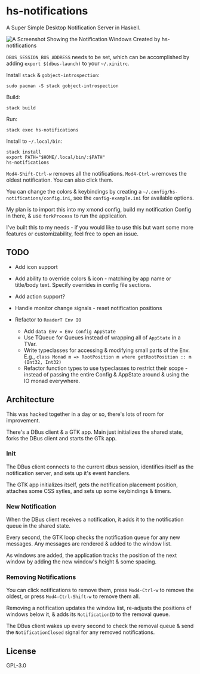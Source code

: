 # hs-notifications

A Super Simple Desktop Notification Server in Haskell.

![A Screenshot Showing the Notification Windows Created by hs-notifications](http://bugs.sleepanarchy.com/projects/hs-notifications/repository/revisions/master/entry/screenshot.png  "hs-notifications Screenshot")


`DBUS_SESSION_BUS_ADDRESS` needs to be set, which can be accomplished by adding
`export $(dbus-launch)` to your `~/.xinitrc`.


Install `stack` & `gobject-introspection`:

    sudo pacman -S stack gobject-introspection

Build:

    stack build

Run:

    stack exec hs-notifications

Install to `~/.local/bin`:

    stack install
    export PATH="$HOME/.local/bin/:$PATH"
    hs-notifications

`Mod4-Shift-Ctrl-w` removes all the notifications. `Mod4-Ctrl-w` removes the
oldest notification. You can also click them.

You can change the colors & keybindings by creating a
`~/.config/hs-notifications/config.ini`, see the `config-example.ini` for
available options.

My plan is to import this into my xmond config, build my notification Config in
there, & use `forkProcess` to run the application.

I've built this to my needs - if you would like to use this but want some more
features or customizability, feel free to open an issue.


## TODO

* Add icon support
* Add ability to override colors & icon - matching by app name or title/body
  text. Specify overrides in config file sections.
* Add action support?
* Handle monitor change signals - reset notification positions
* Refactor to `ReaderT Env IO`

    * Add `data Env = Env Config AppState`
    * Use TQueue for Queues instead of wrapping all of `AppState` in a TVar.
    * Write typeclasses for accessing & modifying small parts of the Env.
      E.g., `class Monad m => RootPosition m where getRootPosition :: m (Int32, Int32)`
    * Refactor function types to use typeclasses to restrict their scope -
      instead of passing the entire Config & AppState around & using the IO
      monad everywhere.


## Architecture

This was hacked together in a day or so, there's lots of room for
improvement.

There's a DBus client & a GTK app. Main just initializes the shared state,
forks the DBus client and starts the GTk app.

### Init

The DBus client connects to the current dbus session, identifies itself as the
notification server, and sets up it's event handlers.

The GTK app initializes itself, gets the notification placement position,
attaches some CSS sytles, and sets up some keybindings & timers.

### New Notification

When the DBus client receives a notification, it adds it to the notification
queue in the shared state.

Every second, the GTK loop checks the notification queue for any new messages.
Any messages are rendered & added to the window list.

As windows are added, the application tracks the position of the next window by
adding the new window's height & some spacing.

### Removing Notifications

You can click notifications to remove them, press `Mod4-Ctrl-w` to remove
the oldest, or press `Mod4-Ctrl-Shift-w` to remove them all.

Removing a notification updates the window list, re-adjusts the positions of
windows below it, & adds its `NotificationID` to the removal queue.

The DBus client wakes up every second to check the removal queue & send the
`NotificationClosed` signal for any removed notifications.


## License

GPL-3.0
